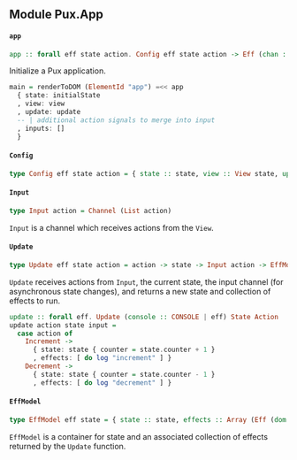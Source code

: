 ## Module Pux.App

#### `app`

``` purescript
app :: forall eff state action. Config eff state action -> Eff (chan :: Chan, dom :: DOM | eff) ReactElement
```

Initialize a Pux application.

```purescript
main = renderToDOM (ElementId "app") =<< app
  { state: initialState
  , view: view
  , update: update
  -- | additional action signals to merge into input
  , inputs: []
  }
```

#### `Config`

``` purescript
type Config eff state action = { state :: state, view :: View state, update :: Update eff state action, inputs :: Array (Signal action) }
```

#### `Input`

``` purescript
type Input action = Channel (List action)
```

`Input` is a channel which receives actions from the `View`.

#### `Update`

``` purescript
type Update eff state action = action -> state -> Input action -> EffModel eff state
```

`Update` receives actions from `Input`, the current state, the input
channel (for asynchronous state changes), and returns a new state and
collection of effects to run.

```purescript
update :: forall eff. Update (console :: CONSOLE | eff) State Action
update action state input =
  case action of
    Increment ->
      { state: state { counter = state.counter + 1 }
      , effects: [ do log "increment" ] }
    Decrement ->
      { state: state { counter = state.counter - 1 }
      , effects: [ do log "decrement" ] }
```

#### `EffModel`

``` purescript
type EffModel eff state = { state :: state, effects :: Array (Eff (dom :: DOM, chan :: Chan | eff) Unit) }
```

`EffModel` is a container for state and an associated collection of effects
returned by the `Update` function.


